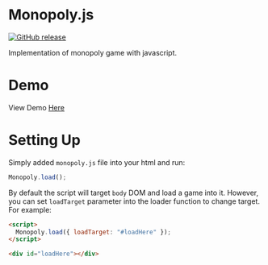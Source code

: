 # Monopoly.js

[![GitHub release](https://img.shields.io/github/v/release/piriys/Monopoly.js.svg)](https://GitHub.com/piriys/Monopoly.js/releases/)

Implementation of monopoly game with javascript.

# Demo

View Demo [Here](https://piriys.github.io/Monopoly.js/)

# Setting Up

Simply added `monopoly.js` file into your html and run:
```javascript
Monopoly.load();
```

By default the script will target `body` DOM and load a game into it. However, you can set `loadTarget` parameter into the loader function to change target. For example:
```html
<script>
  Monopoly.load({ loadTarget: "#loadHere" });
</script>

<div id="loadHere"></div>
```


